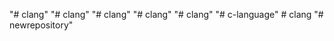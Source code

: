 "# clang" 
"# clang" 
"# clang" 
"# clang" 
"# clang" 
"# c-language" 
#   c l a n g  
 "# newrepository" 
